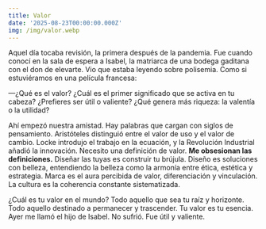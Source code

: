 ```yaml
---
title: Valor
date: '2025-08-23T00:00:00.000Z'
img: /img/valor.webp
---
```

Aquel día tocaba revisión, la primera después de la pandemia. Fue cuando conocí
en la sala de espera a Isabel, la matriarca de una bodega gaditana con el don de
elevarte. Vio que estaba leyendo sobre polisemia. Como si estuviéramos en una
película francesa:

—¿Qué es el valor? ¿Cuál es el primer significado que se activa en tu cabeza?
¿Prefieres ser útil o valiente? ¿Qué genera más riqueza: la valentía o la
utilidad?

Ahí empezó nuestra amistad. Hay palabras que cargan con siglos de pensamiento.
Aristóteles distinguió entre el valor de uso y el valor de cambio. Locke
introdujo el trabajo en la ecuación, y la Revolución Industrial añadió la
innovación. Necesito una definición de valor. **Me obsesionan las
definiciones.** Diseñar las tuyas es construir tu brújula. Diseño es soluciones
con belleza, entendiendo la belleza como la armonía entre ética, estética y
estrategia. Marca es el aura percibida de valor, diferenciación y vinculación.
La cultura es la coherencia constante sistematizada.

¿Cuál es tu valor en el mundo? Todo aquello que sea tu raíz y horizonte. Todo
aquello destinado a permanecer y trascender. Tu valor es tu esencia. Ayer me
llamó el hijo de Isabel. No sufrió. Fue útil y valiente.
